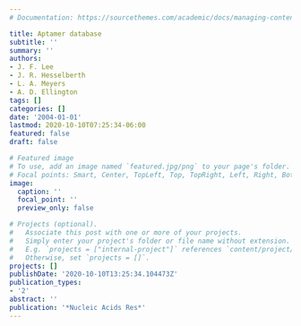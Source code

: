 ```yaml
---
# Documentation: https://sourcethemes.com/academic/docs/managing-content/

title: Aptamer database
subtitle: ''
summary: ''
authors:
- J. F. Lee
- J. R. Hesselberth
- L. A. Meyers
- A. D. Ellington
tags: []
categories: []
date: '2004-01-01'
lastmod: 2020-10-10T07:25:34-06:00
featured: false
draft: false

# Featured image
# To use, add an image named `featured.jpg/png` to your page's folder.
# Focal points: Smart, Center, TopLeft, Top, TopRight, Left, Right, BottomLeft, Bottom, BottomRight.
image:
  caption: ''
  focal_point: ''
  preview_only: false

# Projects (optional).
#   Associate this post with one or more of your projects.
#   Simply enter your project's folder or file name without extension.
#   E.g. `projects = ["internal-project"]` references `content/project/deep-learning/index.md`.
#   Otherwise, set `projects = []`.
projects: []
publishDate: '2020-10-10T13:25:34.104473Z'
publication_types:
- '2'
abstract: ''
publication: '*Nucleic Acids Res*'
---
```

